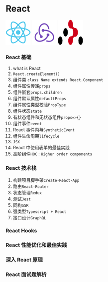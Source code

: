 # React
<img src="../../image/react.svg" style="width:80px;height:80px" />
<img src="../../image/redux.svg" style="width:80px;height:80px" />
<img src="../../image/react-router.svg" style="width:80px;height:80px" />

### React 基础

1. what is React
1. `React.createElement()`
1. 组件类 `class Name extends React.Component`
1. 组件属性传递`props`
1. 组件嵌套`props.children`
1. 组件默认属性`defaultProps`
1. 组件属性类型校验`PropType`
1. 组件状态`state`
1. 有状态组件和无状态组件`props=>{}`
1. 组件事件`event`
1. React 事件内幕`SyntheticEvent`
1. 组件生命周期`lifecycle`
1. `JSX`
1. React 中使用表单的最佳实践
1. 高阶组件`HOC：Higher order components`

### React 技术栈

1. 构建项目脚手架`Create-React-App`
1. 路由`React-Router`
1. 状态管理`Redux`
1. 测试`Jest`
1. 同构`SSR`
1. 强类型`Typescript + React`
1. 接口设计`GraphQL`

### React Hooks

### React 性能优化和最佳实践

### 深入 React 原理

### React 面试题解析
